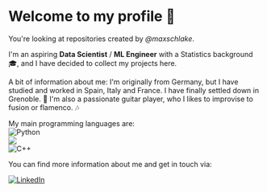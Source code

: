 # Welcome to my profile :star2: <br/>

You're looking at repositories created by *@maxschlake*. <br/>

I'm an aspiring **Data Scientist** / **ML Engineer** with a Statistics background :mortar_board:, and I have decided to collect my projects here. <br/>

A bit of information about me: I'm originally from Germany, but I have studied and worked in Spain, Italy and France. I have finally settled down in Grenoble. 🥳 I'm also a passionate guitar player, who I likes to improvise to fusion or flamenco. :notes: <br/>

My main programming languages are: <br/>
![Python](https://img.shields.io/badge/python-3670A0?style=for-the-badge&logo=python&logoColor=ffdd54) <br/>
<img src="https://img.shields.io/badge/r-%23276DC3.svg?&style=for-the-badge&logo=r&logoColor=white"/> <br/>
![C++](https://img.shields.io/badge/c++-%2300599C.svg?style=for-the-badge&logo=c%2B%2B&logoColor=white) <br/>

You can find more information about me and get in touch via: <br/>

[![LinkedIn](https://img.shields.io/badge/Maximilian_Schlake-%230077B5.svg?style=flat&logo=linkedin&logoColor=white)](https://www.linkedin.com/in/maximilian-schlake-3451a1156/) <br/> <br/>

<!---
maxschlake/maxschlake is a ✨ special ✨ repository because its `README.md` (this file) appears on your GitHub profile.
You can click the Preview link to take a look at your changes.
--->


